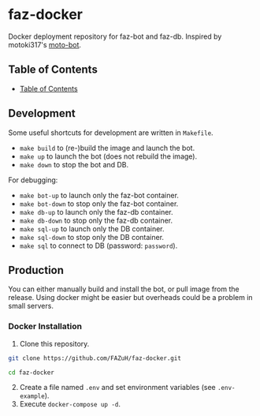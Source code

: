 # faz-docker

Docker deployment repository for faz-bot and faz-db. Inspired by motoki317's [moto-bot](https://github.com/motoki317/moto-bot/blob/master/README.md).

## Table of Contents

- [Table of Contents](#table-of-contents)

## Development

Some useful shortcuts for development are written in `Makefile`.

- `make build` to (re-)build the image and launch the bot.
- `make up` to launch the bot (does not rebuild the image).
- `make down` to stop the bot and DB.

For debugging:

- `make bot-up` to launch only the faz-bot container.
- `make bot-down` to stop only the faz-bot container.
- `make db-up` to launch only the faz-db container.
- `make db-down` to stop only the faz-db container.
- `make sql-up` to launch only the DB container.
- `make sql-down` to stop only the DB container.
- `make sql` to connect to DB (password: `password`).

## Production

You can either manually build and install the bot, or pull image from the release.
Using docker might be easier but overheads could be a problem in small servers.

### Docker Installation

1. Clone this repository.

```sh
git clone https://github.com/FAZuH/faz-docker.git

cd faz-docker
```

2. Create a file named `.env` and set environment variables (see `.env-example`).
3. Execute `docker-compose up -d`.
